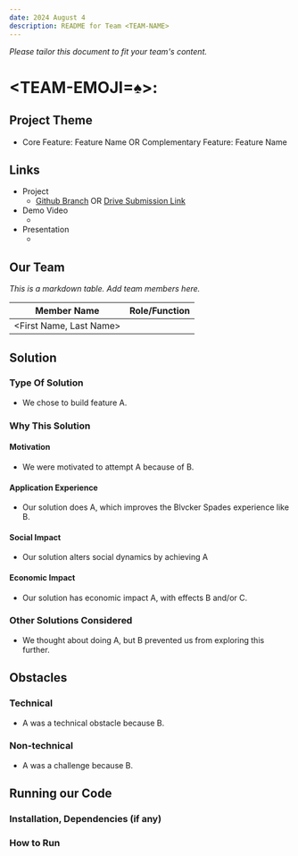 ```yaml
---
date: 2024 August 4
description: README for Team <TEAM-NAME>
---
```


*Please tailor this document to fit your team's content.*

# <TEAM-EMOJI=♠️>: <TITLE-OF-PROJECT>

## Project Theme
* Core Feature: Feature Name OR Complementary Feature: Feature Name

## Links
* Project
    - [Github Branch]() OR [Drive Submission Link]()
* Demo Video
    - []()
* Presentation
    - []()

## Our Team
*This is a markdown table. Add team members here.*

| Member Name                  | Role/Function     |
|------------------------------|-------------------|
| <First Name, Last Name>      | <Role>            |

## Solution

### Type Of Solution
* We chose to build feature A.

### Why This Solution

#### Motivation
* We were motivated to attempt A because of B.

#### Application Experience
* Our solution does A, which improves the Blvcker Spades experience like B.

#### Social Impact
* Our solution alters social dynamics by achieving A

#### Economic Impact
* Our solution has economic impact A, with effects B and/or C.

### Other Solutions Considered
* We thought about doing A, but B prevented us from exploring this further.

## Obstacles

### Technical
* A was a technical obstacle because B.

### Non-technical
* A was a challenge because B.

## Running our Code
### Installation, Dependencies (if any)
### How to Run
